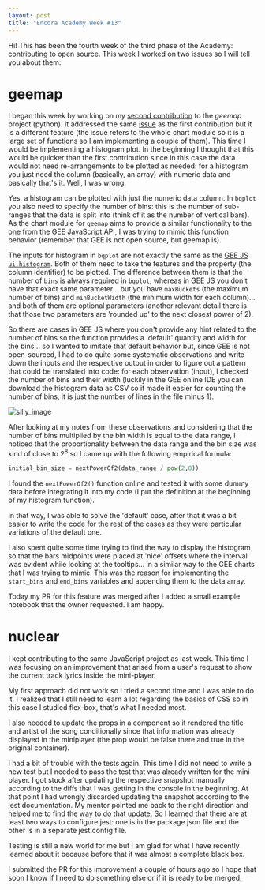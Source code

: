 ```yaml
---
layout: post
title: "Encora Academy Week #13"
--- 
```


Hi! This has been the fourth week of the third phase of the Academy: contributing to open source. This week I worked on two issues so I will tell you about them:

# geemap

I began this week by working on my [second contribution](https://github.com/giswqs/geemap/pull/553) to the *geemap* project (python). It addressed the same [issue](https://github.com/giswqs/geemap/issues/339) as the first contribution but it is a different feature (the issue refers to the whole chart module so it is a large set of functions so I am implementing a couple of them). This time I would be implementing a histogram plot. In the beginning I thought that this would be quicker than the first contribution since in this case the data would not need re-arrangements to be plotted as needed: for a histogram you just need the column (basically, an array) with numeric data and basically that's it. Well, I was wrong.

Yes, a histogram can be plotted with just the numeric data column. In `bqplot` you also need to specify the number of bins: this is the number of sub-ranges that the data is split into (think of it as the number of vertical bars). As the chart module for `geemap` aims to provide a similar functionality to the one from the GEE JavaScript API, I was trying to mimic this function behavior (remember that GEE is not open source, but geemap is).

The inputs for histogram in `bqplot` are not exactly the same as the [GEE JS `ui.histogram`](https://developers.google.com/earth-engine/guides/charts_feature#uichartfeaturehistogram). Both of them need to take the features and the property (the column identifier) to be plotted. The difference between them is that the number of `bins` is always required in `bqplot`, whereas in GEE JS you don't have that exact same parameter... but you have `maxBuckets` (the maximum number of bins) and `minBucketWidth` (the minimum width for each column)... and both of them are optional parameters (another relevant detail there is that those two parameters are 'rounded up' to the next closest power of 2). 

So there are cases in GEE JS where you don't provide any hint related to the number of bins so the function provides a 'default' quantity and width for the bins... so I wanted to imitate that default behavior but, since GEE is not open-sourced, I had to do quite some systematic observations and write down the inputs and the respective output in order to figure out a pattern that could be translated into code: for each observation (input), I checked the number of bins and their width (luckily in the GEE online IDE you can download the histogram data as CSV so it made it easier for counting the number of bins, it is just the number of lines in the file minus 1).

![silly_image](https://pbs.twimg.com/media/D6NtHDXWkAAoObT.png)

After looking at my notes from these observations and considering that the number of bins multiplied by the bin width is equal to the data range, I noticed that the proportionality between the data range and the bin size was kind of close to 2<sup>8</sup> so I came up with the following empirical formula:

```python
initial_bin_size = nextPowerOf2(data_range / pow(2,8))
```

I found the `nextPowerOf2()` function online and tested it with some dummy data before integrating it into my code (I put the definition at the beginning of my histogram function). 

In that way, I was able to solve the 'default' case, after that it was a bit easier to write the code for the rest of the cases as they were  particular variations of the default one. 

I also spent quite some time trying to find the way to display the histogram so that the bars midpoints were placed at 'nice' offsets where the interval was evident while looking at the tooltips... in a similar way to the GEE charts that I was trying to mimic. This was the reason for implementing the `start_bins` and `end_bins` variables and appending them to the data array.  

Today my PR for this feature was merged after I added a small example notebook that the owner requested. I am happy. 

# nuclear

I kept contributing to the same JavaScript project as last week. This time I was focusing on an improvement that arised from a user's request to show the current track lyrics inside the mini-player. 

My first approach did not work so I tried a second time and I was able to do it. I realized that I still need to learn a lot regarding the basics of CSS so in this case I studied flex-box, that's what I needed most. 

I also needed to update the props in a component so it rendered the title and artist of the song conditionally since that information was already displayed in the miniplayer (the prop would be false there and true in the original container). 

I had a bit of trouble with the tests again. This time I did not need to write a new test but I needed to pass the test that was already written for the mini player. I got stuck after updating the respective snapshot manually according to the diffs that I was getting in the console in the beginning. At that point I had wrongly discarded updating the snapshot according to the jest documentation. My mentor pointed me back to the right direction and helped me to find the way to do that update. So I learned that there are at least two ways to configure jest: one is in the package.json file and the other is in a separate jest.config file. 

Testing is still a new world for me but I am glad for what I have recently learned about it because before that it was almost a complete black box.

I submitted the PR for this improvement a couple of hours ago so I hope that soon I know if I need to do something else or if it is ready to be merged.
